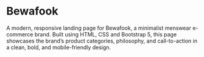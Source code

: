 # Bewafook
A modern, responsive landing page for Bewafook, a minimalist menswear e-commerce brand. Built using HTML, CSS and Bootstrap 5, this page showcases the brand’s product categories, philosophy, and call-to-action in a clean, bold, and mobile-friendly design.

